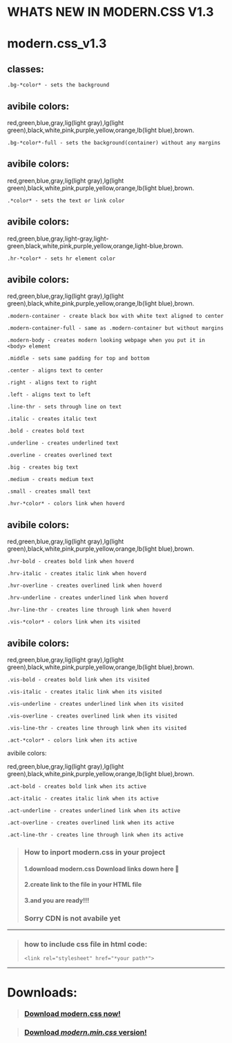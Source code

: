 # WHATS NEW IN MODERN.CSS V1.3
# modern.css_v1.3
## classes:

`.bg-*color* - sets the background` 

avibile colors:
------------------------------------------
red,green,blue,gray,lig(light gray),lg(light green),black,white,pink,purple,yellow,orange,lb(light blue),brown.

`.bg-*color*-full - sets the background(container) without any margins`

avibile colors:
------------------------------------------
red,green,blue,gray,lig(light gray),lg(light green),black,white,pink,purple,yellow,orange,lb(light blue),brown.

`.*color* - sets the text or link color`

avibile colors:
------------------------------------------
red,green,blue,gray,light-gray,light-green,black,white,pink,purple,yellow,orange,light-blue,brown.

`.hr-*color* - sets hr element color`

avibile colors:
------------------------------------------
red,green,blue,gray,lig(light gray),lg(light green),black,white,pink,purple,yellow,orange,lb(light blue),brown.

`.modern-container - create black box with white text aligned to center`

`.modern-container-full - same as .modern-container but without margins`

`.modern-body - creates modern looking webpage when you put it in <body> element`

`.middle - sets same padding for top and bottom`

`.center - aligns text to center`

`.right - aligns text to right`

`.left - aligns text to left`

`.line-thr - sets through line on text`

`.italic - creates italic text`

`.bold - creates bold text`

`.underline - creates underlined text`

`.overline - creates overlined text`

`.big - creates big text`

`.medium - creats medium text`

`.small - creates small text`

`.hvr-*color* - colors link when hoverd`

avibile colors:
------------------------------------------
red,green,blue,gray,lig(light gray),lg(light green),black,white,pink,purple,yellow,orange,lb(light blue),brown.

`.hvr-bold - creates bold link when hoverd`

`.hrv-italic - creates italic link when hoverd`

`.hvr-overline - creates overlined link when hoverd`

`.hrv-underline - creates underlined link when hoverd`

`.hvr-line-thr - creates line through link when hoverd`

`.vis-*color* - colors link when its visited`

avibile colors:
------------------------------------------
red,green,blue,gray,lig(light gray),lg(light green),black,white,pink,purple,yellow,orange,lb(light blue),brown.

`.vis-bold - creates bold link when its visited`

`.vis-italic - creates italic link when its visited`

`.vis-underline - creates underlined link when its visited`

`.vis-overline - creates overlined link when its visited`

`.vis-line-thr - creates line through link when its visited`

`.act-*color* - colors link when its active`

avibile colors:

red,green,blue,gray,lig(light gray),lg(light green),black,white,pink,purple,yellow,orange,lb(light blue),brown.

`.act-bold - creates bold link when its active`

`.act-italic - creates italic link when its active`

`.act-underline - creates underlined link when its active`

`.act-overline - creates overlined link when its active`

`.act-line-thr - creates line through link when its active`

> ### How to inport modern.css in your project
> #### 1.download modern.css Download links down here :arrow_down_small:
> #### 2.create link to the file in your HTML file
> #### 3.and you are ready!!!
> ### Sorry CDN is not avabile yet
------------------------------------------------------
> ### how to include css file in html code:
> `<link rel="stylesheet" href="*your path*">`
------------------------------------------------------
# Downloads:

> ### [Download modern.css now!](https://raw.githubusercontent.com/leodev12345/modern.css_v1.3/master/modern.css)

> ### [Download *modern.min.css* version!](https://raw.githubusercontent.com/leodev12345/modern.css_v1.3/master/modern.min.css)
